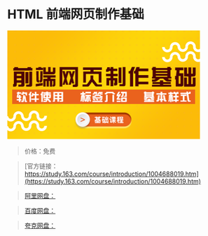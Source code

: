 # HTML 前端网页制作基础

![img](../../../assets/study163/free/015F3938EFDFE7252FC167B70A62AFED.png)

> 价格：免费

> [官方链接：https://study.163.com/course/introduction/1004688019.htm](https://study.163.com/course/introduction/1004688019.htm)

> [阿里网盘：]()

> [百度网盘：]()

> [夸克网盘：]()
